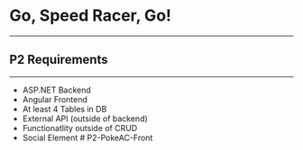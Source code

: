 # Go, Speed Racer, Go!


------------------
## P2 Requirements
------------------
- ASP.NET Backend 
- Angular Frontend 
- At least 4 Tables in DB 
- External API (outside of backend) 
- Functionatlity outside of CRUD 
- Social Element # P2-PokeAC-Front
